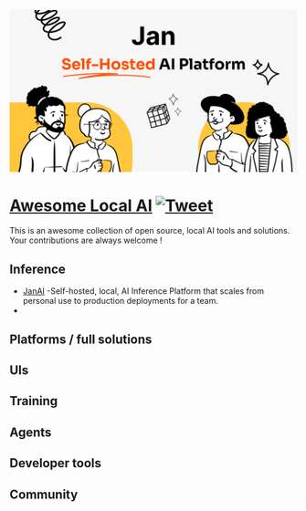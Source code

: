 ![JanAI](JanAI.png)

# [Awesome Local AI](https://github.com/janhq/awesome-local-ai) [![Tweet](https://img.shields.io/twitter/url/http/shields.io.svg?style=social)](https://twitter.com/intent/tweet?text=Awesome%20Local%20AI%20-%20a%20collection%20of%20open%20source,%20local%20AI%20tools%20and%20solutions%20by%20@jan_dotai&url=https://github.com/janhq/awesome-local-ai&hashtags=AI,OpenSource)

This is an awesome collection of open source, local AI tools and solutions.
Your contributions are always welcome !

## Inference
* [JanAI](https://github.com/ajenti/ajenti) -Self-hosted, local, AI Inference Platform that scales from personal use to production deployments for a team.
* 
## Platforms / full solutions

## UIs

## Training

## Agents

## Developer tools

## Community

